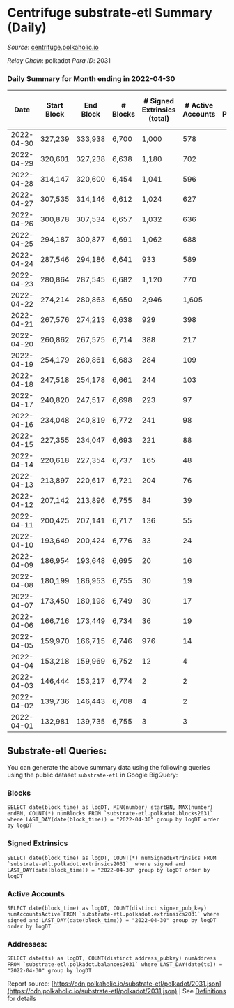 # Centrifuge substrate-etl Summary (Daily)

_Source_: [centrifuge.polkaholic.io](https://centrifuge.polkaholic.io)

*Relay Chain*: polkadot
*Para ID*: 2031



### Daily Summary for Month ending in 2022-04-30


| Date | Start Block | End Block | # Blocks | # Signed Extrinsics (total) | # Active Accounts | # Passive | # New | # Addresses with Balances | # Events | # Transfers | # XCM Transfers In | # XCM Transfers Out |
| ---- | ----------- | --------- | -------- | --------------------------- | ----------------- | --------- | ----- | ------------------------- | -------- | ----------- | ------------------ | ------------------- |
| 2022-04-30 | 327,239 | 333,938 | 6,700  | 1,000 | 578 |  |  | 41,078 | 18,038 | 318 ($73,777.83) |   |   |
| 2022-04-29 | 320,601 | 327,238 | 6,638  | 1,180 | 702 |  |  | 41,047 | 19,857 | 509 ($1,032,043.82) |   |   |
| 2022-04-28 | 314,147 | 320,600 | 6,454  | 1,041 | 596 |  |  | 40,994 | 18,707 | 384 ($1,807.37) |   |   |
| 2022-04-27 | 307,535 | 314,146 | 6,612  | 1,024 | 627 |  |  | 40,967 | 19,264 | 417 ($99,452.79) |   |   |
| 2022-04-26 | 300,878 | 307,534 | 6,657  | 1,032 | 636 |  |  | 40,944 | 19,397 | 471 ($248,638.98) |   |   |
| 2022-04-25 | 294,187 | 300,877 | 6,691  | 1,062 | 688 |  |  | 40,892 | 20,223 | 563 ($10,441.75) |   |   |
| 2022-04-24 | 287,546 | 294,186 | 6,641  | 933 | 589 |  |  | 40,837 | 19,100 | 479 ($133,008.76) |   |   |
| 2022-04-23 | 280,864 | 287,545 | 6,682  | 1,120 | 770 |  |  | 40,797 | 21,486 | 696 ($547,191.90) |   |   |
| 2022-04-22 | 274,214 | 280,863 | 6,650  | 2,946 | 1,605 |  |  | 40,732 | 109,148 | 20,094 ($1,941,569.69) |   |   |
| 2022-04-21 | 267,576 | 274,213 | 6,638  | 929 | 398 |  |  | 22,313 | 19,183 | 686 ($3,390,026.21) |   |   |
| 2022-04-20 | 260,862 | 267,575 | 6,714  | 388 | 217 |  |  | 22,033 | 14,934 | 118 ($216,802.32) |   |   |
| 2022-04-19 | 254,179 | 260,861 | 6,683  | 284 | 109 |  |  | 22,019 | 14,448 | 118 ($672,396.59) |   |   |
| 2022-04-18 | 247,518 | 254,178 | 6,661  | 244 | 103 |  |  | 22,009 | 14,272 | 136 ($255.65) |   |   |
| 2022-04-17 | 240,820 | 247,517 | 6,698  | 223 | 97 |  |  | 21,994 | 14,266 | 133 ($3,150.68) |   |   |
| 2022-04-16 | 234,048 | 240,819 | 6,772  | 241 | 98 |  |  | 21,980 | 14,511 | 166 ($235,615.58) |   |   |
| 2022-04-15 | 227,355 | 234,047 | 6,693  | 221 | 88 |  |  | 21,962 | 14,297 | 166 ($24,135,247.01) |   |   |
| 2022-04-14 | 220,618 | 227,354 | 6,737  | 165 | 48 |  |  | 21,943 | 14,128 | 85 ($60,639.37) |   |   |
| 2022-04-13 | 213,897 | 220,617 | 6,721  | 204 | 76 |  |  | 21,939 | 14,395 | 92 ($57,053.11) |   |   |
| 2022-04-12 | 207,142 | 213,896 | 6,755  | 84 | 39 |  |  | 21,932 | 13,889 | 36 ($51,885.35) |   |   |
| 2022-04-11 | 200,425 | 207,141 | 6,717  | 136 | 55 |  |  | 21,924 | 14,086 | 58 ($43,368.19) |   |   |
| 2022-04-10 | 193,649 | 200,424 | 6,776  | 33 | 24 |  |  | 21,912 | 13,705 | 20  |   |   |
| 2022-04-09 | 186,954 | 193,648 | 6,695  | 20 | 16 |  |  | 21,904 | 13,487 | 10 ($143,441.10) |   |   |
| 2022-04-08 | 180,199 | 186,953 | 6,755  | 30 | 19 |  |  | 21,901 | 13,640 | 8 ($127.38) |   |   |
| 2022-04-07 | 173,450 | 180,198 | 6,749  | 30 | 17 |  |  | 21,900 | 13,631 | 13 ($9,671.92) |   |   |
| 2022-04-06 | 166,716 | 173,449 | 6,734  | 36 | 19 |  |  | 21,895 | 13,623 | 12 ($12,399.54) |   |   |
| 2022-04-05 | 159,970 | 166,715 | 6,746  | 976 | 14 |  |  | 21,895 | 24,639 | 1 ($0.66) |   |   |
| 2022-04-04 | 153,218 | 159,969 | 6,752  | 12 | 4 |  |  | 57 | 13,532 |   |   |   |
| 2022-04-03 | 146,444 | 153,217 | 6,774  | 2 | 2 |  |  | 54 | 13,555 |   |   |   |
| 2022-04-02 | 139,736 | 146,443 | 6,708  | 4 | 2 |  |  | 52 | 13,424 |   |   |   |
| 2022-04-01 | 132,981 | 139,735 | 6,755  | 3 | 3 |  |  | 51 | 13,517 |   |   |   |

## Substrate-etl Queries:
You can generate the above summary data using the following queries using the public dataset `substrate-etl` in Google BigQuery:


### Blocks
```
SELECT date(block_time) as logDT, MIN(number) startBN, MAX(number) endBN, COUNT(*) numBlocks FROM `substrate-etl.polkadot.blocks2031`  where LAST_DAY(date(block_time)) = "2022-04-30" group by logDT order by logDT
```


### Signed Extrinsics
```
SELECT date(block_time) as logDT, COUNT(*) numSignedExtrinsics FROM `substrate-etl.polkadot.extrinsics2031`  where signed and LAST_DAY(date(block_time)) = "2022-04-30" group by logDT order by logDT
```


### Active Accounts
```
SELECT date(block_time) as logDT, COUNT(distinct signer_pub_key) numAccountsActive FROM `substrate-etl.polkadot.extrinsics2031` where signed and LAST_DAY(date(block_time)) = "2022-04-30" group by logDT order by logDT
```


### Addresses:
```
SELECT date(ts) as logDT, COUNT(distinct address_pubkey) numAddress FROM `substrate-etl.polkadot.balances2031` where LAST_DAY(date(ts)) = "2022-04-30" group by logDT
```



Report source: [https://cdn.polkaholic.io/substrate-etl/polkadot/2031.json](https://cdn.polkaholic.io/substrate-etl/polkadot/2031.json) | See [Definitions](/DEFINITIONS.md) for details
